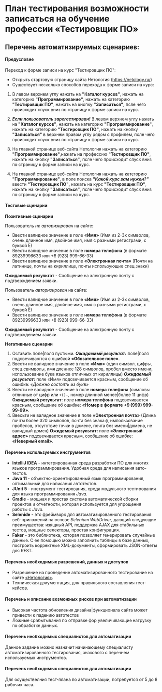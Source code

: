 # План тестирования возможности записаться на обучение профессии «Тестировщик ПО»

## Перечень автоматизируемых сценариев:
#### Предусловие
Переход к форме записи на курс "Тестировщик ПО":
- Открыть стартовую страницу сайта Нетология (https://netology.ru/)
- Существует несколько способов перехода к форме записи на курс:
1. В левом верхнем углу нажать на **"Каталог курсов"**, нажать на категорию **"Программирование"**, нажать на категорию **"Тестировщик ПО"**, нажать на кнопку **"Записаться"**, псле чего происходит спуск вниз по страницу к форме записи на курс.

2. ***Если пользователь зарегестирован!*** В левом верхнем углу нажать на **"Каталог курсов"**, нажать на категорию **"Программирование"**, нажать на категорию **"Тестировщик ПО"**, нажать на кнопку **"Записаться"** в верхнем правом углу рядом с профилем, псле чего происходит спуск вниз по страницу к форме записи на курс.

3. На главной странице веб-сайта Нетология нажать на категорию **"Программирование"**,нажать на профессию **"Тестировщик ПО"**, нажать на кнопку **"Записаться"**, псле чего происходит спуск вниз по страницу к форме записи на курс.

4. На главной странице веб-сайта Нетология нажать на категорию **"Программирование"**, в поле поиска ***"Какой курс вам нужен?"*** ввести **"Тестировщик ПО"**, нажать на курс **"Тестировщик ПО"**, нажать на кнопку **"Записаться"**, псле чего происходит спуск вниз по страницу к форме записи на курс.

#### Тестовые сценарии

**Позитивные сценарии**

Пользователь *не авторизирован* на сайте:
- Ввести валидное значение в поле **«Имя»** (Имя из 2-3х символов, очень длинное имя, двойное имя, имя с разными регистрами, с буквой Ё)
- Ввести валидное значение в поле **номера телефона** (в формате 89239996633 или +8 (923) 999-66-33)
- Ввести валидное значение в поле **«Электронная почта»** (Почти на латинице, почты на кириллице, почты использующие спец.знаки)

**Ожидаемый результат** - Сообщение на электронную почту с подтверждением заявки.

Пользователь *авторизирован* на сайте:
- Ввести валидное значение в поле **«Имя»** (Имя из 2-3х символов, очень длинное имя, двойное имя, имя с разными регистрами, с буквой Ё)
- Ввести валидное значение в поле **номера телефона** (в формате 89239996633 или +8 (923) 999-66-33)

**Ожидаемый результат** - Сообщение на электронную почту с подтверждением заявки.

**Негативные сценарии**

1. Оставить поле|поля пустыми. ***Ожидаемый результат:*** поле|поля подсвечиваются с ошибкой **«Обязательное поле»**.
2. Ввести не валидное значение в поле **«Имя»** (один символ, цифры, спец.свимволы, имя дленнее 128 символов, пробел вместо имени, использование букв языков отличных от кириллицы) ***Ожидаемый результат:*** поле «Имя» подсвечивается красным, сообщение об ошибке: *«Должно состоять из букв»*
3. Ввести не валидное значение в поле **номера телефона** (симловы отличные от цифр или `+()-`, номер длинной менее|более 11 цифр) 
**Ожидаемый результат:** поле **номера телефона** подсвечивается красным, сообщение об ошибке: **«Номер в формате +9 (999) 999-99-99»**.
4. Ввесьти не валидное значение в поле **«Электронная почта»** (Длина почты более 320 символов, почта без знака `@`, импользование пробелов, отсутствие точки в домене, почта без имени|домена, не валидный домен)
**Ожидемый результат:** поле **«Электронный адрес»** подсвечивается красным, сообщение об ошибке: **«Неверный email»**.

#### Перечень используемых инструментов

- **IntelliJ IDEA** - интегрированная среда разработки ПО для многих языков программирования. Удобная среда для написания авто-тестов.
- **Java 11** - объектно-ориентированный язык программирования, оптимальный для написания автотестов.
- **JUnit 5** - инструмент тестирования, среда модульного тестирования для языка программирования *Java*.
- **Gradle** - мощная и простая система автоматической сборки проектов и отчетности, которая используется для упрощения работы с *Java*.
- **Selenide** - это фреймворк для автоматизированного тестирования веб-приложений на основе *Selenium WebDriver*, дающий следующие преимущества: изящный API, поддержка AJAX для стабильных тестов, мощные селекторы, простая конфигурация.
- **Faker** - это библиотека, которая позволяет генерировать случайные данные. С ее помощью можно заполнить таблицы в базе данных, построить корректные XML-документы, сформировать JSON-ответы для REST.

#### Перечень необходимых разрешений, данных и доступов

- Разрешение на проведение автоматизированного тестирование на сайте [«Нетология»](https://netology.ru/).
- Техническая документация, для правильного составления тест-кейсов.

#### Перечень и описание возможных рисков при автоматизации

- Высокая частота обновления дизайна|функционала сайта может привести к падению автотестов
- Ложные срабытывания по отправке фор увеличивающие нагрузку по обработке данных.

#### Перечень необходимых специалистов для автоматизации

Данное задание можно назначит начинающему специалисту автоматизированного тестирования, знакового с перечнем используемых инструментов.

#### Перечень необходимых специалистов для автоматизации

Для осуществелния тест-плана по автоматизации, потребуется от 5 до 8 рабочих часа.